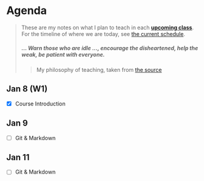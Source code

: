 # Agenda

> These are my notes on what I plan to teach in each [**upcoming class**](#jan-9). For the timeline of where we are today, see [the current schedule](./README.md#schedule).
>
> ##### *... Warn those who are idle ..., encourage the disheartened, help the weak, be patient with everyone.*
>
> > My philosophy of teaching, taken from [the source](https://www.bible.com/bible/111/1TH.5.14.NIV)

## Jan 8 (W1)

- [x] Course Introduction

## Jan 9

- [ ] Git & Markdown

## Jan 11

- [ ] Git & Markdown